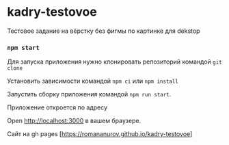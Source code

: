 # kadry-testovoe
Тестовое задание на вёрстку без фигмы по картинке для dekstop

### `npm start`

Для запуска приложения нужно клонировать репозиторий
командой `git clone`

Установить зависимости командой `npm ci` или `npm install`

Запустить сборку приложения командой `npm run start`.

Приложение откроется по адресу 

Open [http://localhost:3000](http://localhost:3000)  в вашем браузере.

Сайт на gh pages [https://romananurov.github.io/kadry-testovoe]
